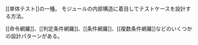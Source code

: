 [[単体テスト]]の一種。
モジュールの内部構造に着目してテストケースを設計する方法。

[[命令網羅]]、[[判定条件網羅]]、[[条件網羅]]、[[複数条件網羅]]などのいくつかの設計パターンがある。
